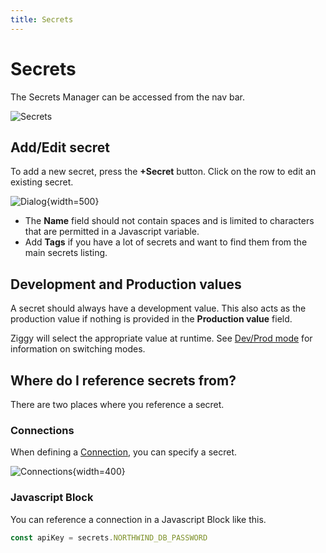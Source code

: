 ```yaml
---
title: Secrets
---
```


# Secrets

The Secrets Manager can be accessed from the nav bar.

![Secrets](/img/secrets/secrets-listing.png)

## Add/Edit secret
To add a new secret, press the **+Secret** button. Click on the row to edit an existing secret.

![Dialog](/img/secrets/secret-dialog.png){width=500}

- The **Name** field should not contain spaces and is limited to characters that are permitted in a Javascript variable.
- Add **Tags** if you have a lot of secrets and want to find them from the main secrets listing.

## Development and Production values
A secret should always have a development value. This also acts as the production value if nothing is provided in the **Production value** field.

Ziggy will select the appropriate value at runtime. See [Dev/Prod mode](Dev-Prod-Modes.md) for information on switching modes.

## Where do I reference secrets from?
There are two places where you reference a secret.

### Connections
When defining a [Connection](/user-guide/connections/Connections), you can specify a secret. 

![Connections](/img/secrets/secret-connection-reference.png){width=400}

### Javascript Block
You can reference a connection in a Javascript Block like this.

```JavaScript
const apiKey = secrets.NORTHWIND_DB_PASSWORD
```
